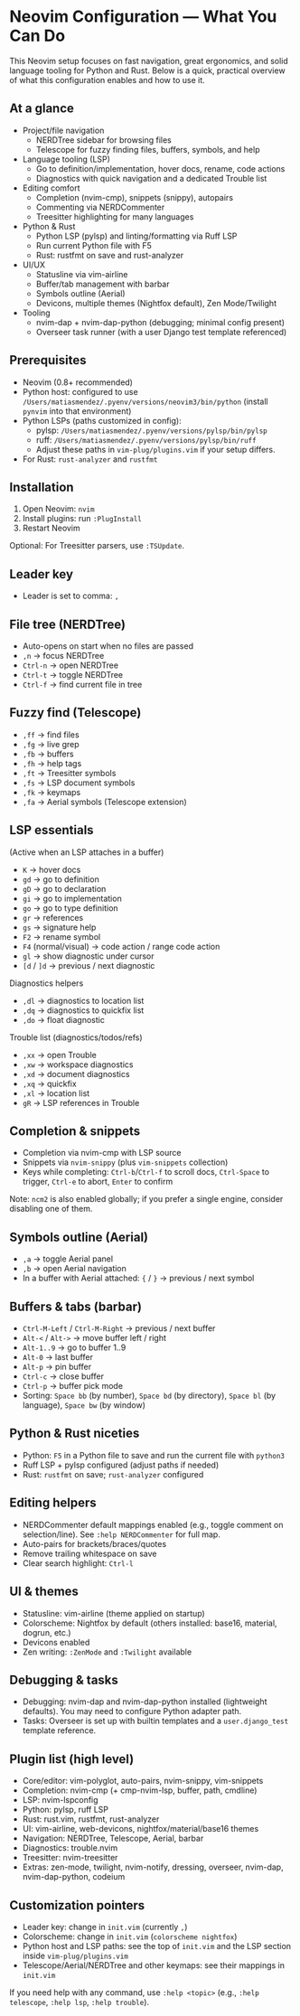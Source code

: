 # Neovim Configuration — What You Can Do

This Neovim setup focuses on fast navigation, great ergonomics, and solid language tooling for Python and Rust. Below is a quick, practical overview of what this configuration enables and how to use it.

## At a glance
- Project/file navigation
  - NERDTree sidebar for browsing files
  - Telescope for fuzzy finding files, buffers, symbols, and help
- Language tooling (LSP)
  - Go to definition/implementation, hover docs, rename, code actions
  - Diagnostics with quick navigation and a dedicated Trouble list
- Editing comfort
  - Completion (nvim-cmp), snippets (snippy), autopairs
  - Commenting via NERDCommenter
  - Treesitter highlighting for many languages
- Python & Rust
  - Python LSP (pylsp) and linting/formatting via Ruff LSP
  - Run current Python file with F5
  - Rust: rustfmt on save and rust-analyzer
- UI/UX
  - Statusline via vim-airline
  - Buffer/tab management with barbar
  - Symbols outline (Aerial)
  - Devicons, multiple themes (Nightfox default), Zen Mode/Twilight
- Tooling
  - nvim-dap + nvim-dap-python (debugging; minimal config present)
  - Overseer task runner (with a user Django test template referenced)

## Prerequisites
- Neovim (0.8+ recommended)
- Python host: configured to use `/Users/matiasmendez/.pyenv/versions/neovim3/bin/python` (install `pynvim` into that environment)
- Python LSPs (paths customized in config):
  - pylsp: `/Users/matiasmendez/.pyenv/versions/pylsp/bin/pylsp`
  - ruff: `/Users/matiasmendez/.pyenv/versions/pylsp/bin/ruff`
  - Adjust these paths in `vim-plug/plugins.vim` if your setup differs.
- For Rust: `rust-analyzer` and `rustfmt`

## Installation
1. Open Neovim: `nvim`
2. Install plugins: run `:PlugInstall`
3. Restart Neovim

Optional: For Treesitter parsers, use `:TSUpdate`.

## Leader key
- Leader is set to comma: `,`

## File tree (NERDTree)
- Auto-opens on start when no files are passed
- `,n` → focus NERDTree
- `Ctrl-n` → open NERDTree
- `Ctrl-t` → toggle NERDTree
- `Ctrl-f` → find current file in tree

## Fuzzy find (Telescope)
- `,ff` → find files
- `,fg` → live grep
- `,fb` → buffers
- `,fh` → help tags
- `,ft` → Treesitter symbols
- `,fs` → LSP document symbols
- `,fk` → keymaps
- `,fa` → Aerial symbols (Telescope extension)

## LSP essentials
(Active when an LSP attaches in a buffer)
- `K` → hover docs
- `gd` → go to definition
- `gD` → go to declaration
- `gi` → go to implementation
- `go` → go to type definition
- `gr` → references
- `gs` → signature help
- `F2` → rename symbol
- `F4` (normal/visual) → code action / range code action
- `gl` → show diagnostic under cursor
- `[d` / `]d` → previous / next diagnostic

Diagnostics helpers
- `,dl` → diagnostics to location list
- `,dq` → diagnostics to quickfix list
- `,do` → float diagnostic

Trouble list (diagnostics/todos/refs)
- `,xx` → open Trouble
- `,xw` → workspace diagnostics
- `,xd` → document diagnostics
- `,xq` → quickfix
- `,xl` → location list
- `gR` → LSP references in Trouble

## Completion & snippets
- Completion via nvim-cmp with LSP source
- Snippets via `nvim-snippy` (plus `vim-snippets` collection)
- Keys while completing: `Ctrl-b`/`Ctrl-f` to scroll docs, `Ctrl-Space` to trigger, `Ctrl-e` to abort, `Enter` to confirm

Note: `ncm2` is also enabled globally; if you prefer a single engine, consider disabling one of them.

## Symbols outline (Aerial)
- `,a` → toggle Aerial panel
- `,b` → open Aerial navigation
- In a buffer with Aerial attached: `{` / `}` → previous / next symbol

## Buffers & tabs (barbar)
- `Ctrl-M-Left` / `Ctrl-M-Right` → previous / next buffer
- `Alt-<` / `Alt->` → move buffer left / right
- `Alt-1..9` → go to buffer 1..9
- `Alt-0` → last buffer
- `Alt-p` → pin buffer
- `Ctrl-c` → close buffer
- `Ctrl-p` → buffer pick mode
- Sorting: `Space bb` (by number), `Space bd` (by directory), `Space bl` (by language), `Space bw` (by window)

## Python & Rust niceties
- Python: `F5` in a Python file to save and run the current file with `python3`
- Ruff LSP + pylsp configured (adjust paths if needed)
- Rust: `rustfmt` on save; `rust-analyzer` configured

## Editing helpers
- NERDCommenter default mappings enabled (e.g., toggle comment on selection/line). See `:help NERDCommenter` for full map.
- Auto-pairs for brackets/braces/quotes
- Remove trailing whitespace on save
- Clear search highlight: `Ctrl-l`

## UI & themes
- Statusline: vim-airline (theme applied on startup)
- Colorscheme: Nightfox by default (others installed: base16, material, dogrun, etc.)
- Devicons enabled
- Zen writing: `:ZenMode` and `:Twilight` available

## Debugging & tasks
- Debugging: nvim-dap and nvim-dap-python installed (lightweight defaults). You may need to configure Python adapter path.
- Tasks: Overseer is set up with builtin templates and a `user.django_test` template reference.

## Plugin list (high level)
- Core/editor: vim-polyglot, auto-pairs, nvim-snippy, vim-snippets
- Completion: nvim-cmp (+ cmp-nvim-lsp, buffer, path, cmdline)
- LSP: nvim-lspconfig
- Python: pylsp, ruff LSP
- Rust: rust.vim, rustfmt, rust-analyzer
- UI: vim-airline, web-devicons, nightfox/material/base16 themes
- Navigation: NERDTree, Telescope, Aerial, barbar
- Diagnostics: trouble.nvim
- Treesitter: nvim-treesitter
- Extras: zen-mode, twilight, nvim-notify, dressing, overseer, nvim-dap, nvim-dap-python, codeium

## Customization pointers
- Leader key: change in `init.vim` (currently `,`)
- Colorscheme: change in `init.vim` (`colorscheme nightfox`)
- Python host and LSP paths: see the top of `init.vim` and the LSP section inside `vim-plug/plugins.vim`
- Telescope/Aerial/NERDTree and other keymaps: see their mappings in `init.vim`

If you need help with any command, use `:help <topic>` (e.g., `:help telescope`, `:help lsp`, `:help trouble`).

